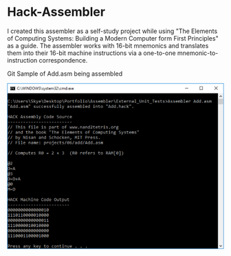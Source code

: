 # Hack-Assembler

I created this assembler as a self-study project while using "The Elements of Computing Systems: Building a Modern Computer form First 
Principles" as a guide. The assembler works with 16-bit mnemonics and translates them into their 16-bit machine instructions via
a one-to-one mnemonic-to-instruction correspondence.

Git Sample of Add.asm being assembled

![Hack Assembler](/Git_Images/Git_Sample.png?raw=true "Hack Assembler")
